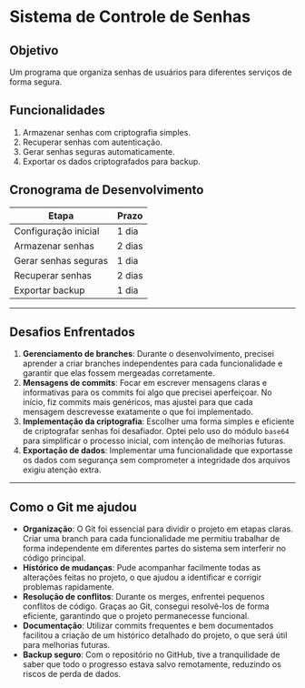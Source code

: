 # Sistema de Controle de Senhas

## Objetivo
Um programa que organiza senhas de usuários para diferentes serviços de forma segura.

## Funcionalidades
1. Armazenar senhas com criptografia simples.
2. Recuperar senhas com autenticação.
3. Gerar senhas seguras automaticamente.
4. Exportar os dados criptografados para backup.

## Cronograma de Desenvolvimento
| Etapa                  | Prazo  |
|------------------------|--------|
| Configuração inicial   | 1 dia  |
| Armazenar senhas       | 2 dias |
| Gerar senhas seguras   | 1 dia  |
| Recuperar senhas       | 2 dias |
| Exportar backup        | 1 dia  |

---

## **Desafios Enfrentados**
1. **Gerenciamento de branches**: Durante o desenvolvimento, precisei aprender a criar branches independentes para cada funcionalidade e garantir que elas fossem mergeadas corretamente.
2. **Mensagens de commits**: Focar em escrever mensagens claras e informativas para os commits foi algo que precisei aperfeiçoar. No início, fiz commits mais genéricos, mas ajustei para que cada mensagem descrevesse exatamente o que foi implementado.
3. **Implementação da criptografia**: Escolher uma forma simples e eficiente de criptografar senhas foi desafiador. Optei pelo uso do módulo `base64` para simplificar o processo inicial, com intenção de melhorias futuras.
4. **Exportação de dados**: Implementar uma funcionalidade que exportasse os dados com segurança sem comprometer a integridade dos arquivos exigiu atenção extra.

---

## **Como o Git me ajudou**
- **Organização**: O Git foi essencial para dividir o projeto em etapas claras. Criar uma branch para cada funcionalidade me permitiu trabalhar de forma independente em diferentes partes do sistema sem interferir no código principal.
- **Histórico de mudanças**: Pude acompanhar facilmente todas as alterações feitas no projeto, o que ajudou a identificar e corrigir problemas rapidamente.
- **Resolução de conflitos**: Durante os merges, enfrentei pequenos conflitos de código. Graças ao Git, consegui resolvê-los de forma eficiente, garantindo que o projeto permanecesse funcional.
- **Documentação**: Utilizar commits frequentes e bem documentados facilitou a criação de um histórico detalhado do projeto, o que será útil para melhorias futuras.
- **Backup seguro**: Com o repositório no GitHub, tive a tranquilidade de saber que todo o progresso estava salvo remotamente, reduzindo os riscos de perda de dados.